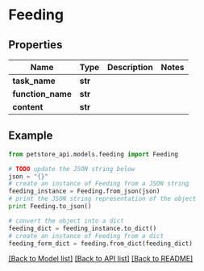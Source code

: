 # Feeding


## Properties
Name | Type | Description | Notes
------------ | ------------- | ------------- | -------------
**task_name** | **str** |  | 
**function_name** | **str** |  | 
**content** | **str** |  | 

## Example

```python
from petstore_api.models.feeding import Feeding

# TODO update the JSON string below
json = "{}"
# create an instance of Feeding from a JSON string
feeding_instance = Feeding.from_json(json)
# print the JSON string representation of the object
print Feeding.to_json()

# convert the object into a dict
feeding_dict = feeding_instance.to_dict()
# create an instance of Feeding from a dict
feeding_form_dict = feeding.from_dict(feeding_dict)
```
[[Back to Model list]](../README.md#documentation-for-models) [[Back to API list]](../README.md#documentation-for-api-endpoints) [[Back to README]](../README.md)


